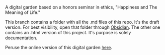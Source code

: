 A digital garden based on a honors seminar in ethics, "Happiness and The Meaning of Life." 

This branch contains a folder with all the .md files of this repo. It's the draft version. For best visibility, open that folder through [Obsidian](https://obsidian.md/download). The other one contains an .html version of this project. It's purpose is solely documentation.

Peruse the online version of this digital garden [here](https://maryseph.github.io/Happiness-The-Meaning-of-Life-A-Philosophy-Mind-Garden/).
